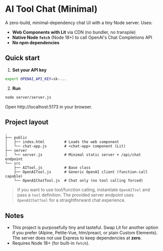 # AI Tool Chat (Minimal)

A zero-build, minimal-dependency chat UI with a tiny Node server. Uses:
- **Web Components with Lit** via CDN (no bundler, no transpile)
- **Native Node `fetch`** (Node 18+) to call OpenAI's Chat Completions API
- **No npm dependencies**

## Quick start

1. **Set your API key**

```sh
export OPENAI_API_KEY=sk-...
```

2. **Run**

```sh
node server/server.js
```

Open http://localhost:5173 in your browser.

## Project layout

```
.
├── public
│   ├── index.html         # Loads the web component
│   └── chat-app.js        # <chat-app> component (Lit)
├── server
│   └── server.js          # Minimal static server + /api/chat endpoint
└── src
    ├── AITool.js          # Base class
    ├── OpenAITool.js      # Generic OpenAI client (function-call capable)
    └── OpenAIChatTool.js  # Chat only (no tool calling forced)
```

> If you want to use tool/function calling, instantiate `OpenAITool` and pass a `tool` definition. The provided server endpoint uses `OpenAIChatTool` for a straightforward chat experience.

## Notes

- This project is purposefully tiny and tasteful. Swap Lit for another option if you prefer (Alpine, Petite-Vue, htm/preact, or plain Custom Elements). The server does not use Express to keep dependencies at **zero**.
- Requires Node 18+ (for built-in `fetch`).